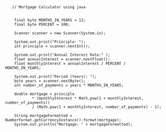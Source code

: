        // Mortgage Calculator using java
       
       
        final byte MONTHS_IN_YEARS = 12;
        final byte PERCENT = 100;

        Scanner scanner = new Scanner(System.in);

        System.out.print("Principle: ");
        int principle = scanner.nextInt();

        System.out.print("Annual Interest Rate:" );
        float annualInterest = scanner.nextFloat();
        float monthlyInterest = annualInterest / PERCENT / MONTHS_IN_YEARS;

        System.out.print("Period (Years): ");
        byte years = scanner.nextByte();
        int number_of_payments = years * MONTHS_IN_YEARS;

        double mortgage = principle
                * (monthlyInterest * Math.pow(1 + monthlyInterest, number_of_payments))
                / (Math.pow(1 + monthlyInterest, number_of_payments) - 1);

        String mortgageFormatted = NumberFormat.getCurrencyInstance().format(mortgage);
        System.out.println("Mortgage: " + mortgageFormatted);
